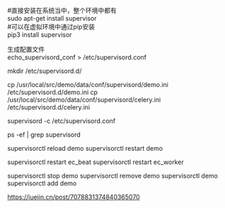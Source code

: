 
#直接安装在系统当中，整个环境中都有  
sudo apt-get install supervisor  
#可以在虚拟环境中通过pip安装  
pip3 install supervisor

生成配置文件  
echo_supervisord_conf > /etc/supervisord.conf  

mkdir /etc/supervisord.d/


cp /usr/local/src/demo/data/conf/supervisord/demo.ini /etc/supervisord.d/demo.ini
cp /usr/local/src/demo/data/conf/supervisord/celery.ini /etc/supervisord.d/celery.ini



supervisord -c /etc/supervisord.conf

ps -ef | grep supervisord

supervisorctl reload demo
supervisorctl restart demo

supervisorctl restart ec_beat
supervisorctl restart ec_worker

supervisorctl stop demo
supervisorctl remove demo
supervisorctl demo
supervisorctl add demo



https://juejin.cn/post/7078831374840365070